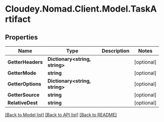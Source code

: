 # Cloudey.Nomad.Client.Model.TaskArtifact

## Properties

Name | Type | Description | Notes
------------ | ------------- | ------------- | -------------
**GetterHeaders** | **Dictionary&lt;string, string&gt;** |  | [optional] 
**GetterMode** | **string** |  | [optional] 
**GetterOptions** | **Dictionary&lt;string, string&gt;** |  | [optional] 
**GetterSource** | **string** |  | [optional] 
**RelativeDest** | **string** |  | [optional] 

[[Back to Model list]](../README.md#documentation-for-models) [[Back to API list]](../README.md#documentation-for-api-endpoints) [[Back to README]](../README.md)


